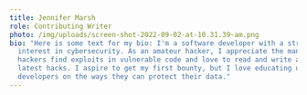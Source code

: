 ```yaml
---
title: Jennifer Marsh
role: Contributing Writer
photo: /img/uploads/screen-shot-2022-09-02-at-10.31.39-am.png
bio: "Here is some text for my bio: I'm a software developer with a strong
  interest in cybersecurity. As an amateur hacker, I appreciate the many ways
  hackers find exploits in vulnerable code and love to read and write about the
  latest hacks. I aspire to get my first bounty, but I love educating users and
  developers on the ways they can protect their data."
---
```

